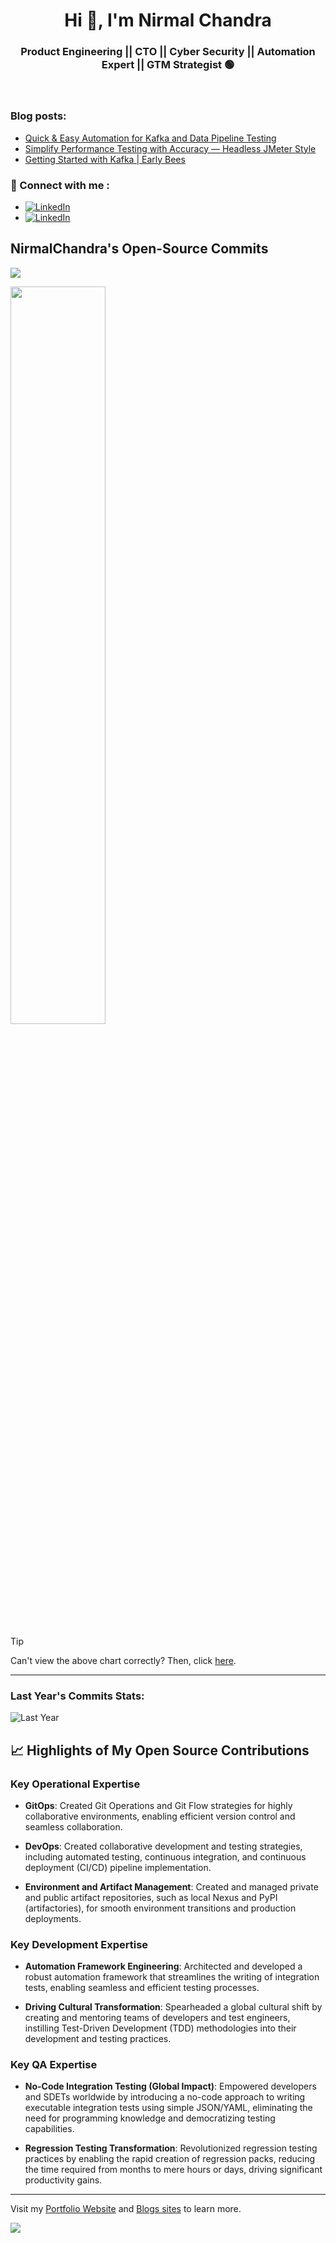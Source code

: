 <h1 align="center">Hi 👋, I'm Nirmal Chandra</h1>
<h3 align="center">Product Engineering || CTO || Cyber Security || Automation Expert || GTM Strategist 🟢 </h3>

</br>

### Blog posts:

- [Quick & Easy Automation for Kafka and Data Pipeline Testing](https://dzone.com/articles/a-quick-and-practical-example-of-kafka-testing)
- [Simplify Performance Testing with Accuracy — Headless JMeter Style](https://dzone.com/articles/how-we-do-performance-testing-easily-efficiently-a)
- [Getting Started with Kafka | Early Bees](https://dzone.com/articles/quick-overview-of-concepts-for-kafka-testing)

### 🚀 Connect with me : 

<!-- - [![Topmate](https://img.shields.io/badge/Topmate.io(Schedule)-%23DF492D.svg?logo=linkedin&logoColor=white)](https://topmate.io/nirmal_n) -->
- [![LinkedIn](https://img.shields.io/badge/LinkedIn(Connect)-%230077B5.svg?logo=linkedin&logoColor=white)](https://linkedin.com/in/ncnayak)
- [![LinkedIn](https://img.shields.io/badge/Book%20an%20Automation%20Strategy%20Call%20(Free)-8A2BE2)](https://calendar.app.google/V99mEP5YBxbQ5xig7)
 
## NirmalChandra's Open-Source Commits

![](http://github-profile-summary-cards.vercel.app/api/cards/stats?username=authorjapps&theme=chartreuse_dark)

<p align="left"><img width="55%" src="https://github-readme-stats.vercel.app/api?username=authorjapps&include_all_commits=true&show_icons=true&theme=algolia&hide_title=true&PAT_1=my01xvalid309token"/></p> 

> [!TIP]
> Can't view the above chart correctly? Then, click [here](https://github-readme-streak-stats.herokuapp.com/?user=authorjapps&theme=vision-friendly-dark&hide_border=false).

-------------------------

<h3 align="lest"> Last Year's Commits Stats: </h3>

![Last Year](https://github-profile-summary-cards.vercel.app/api/cards/profile-details?username=nirmalchandra&theme=algolia)


## 📈 Highlights of My Open Source Contributions

### Key Operational Expertise
- **GitOps**: Created Git Operations and Git Flow strategies for highly collaborative environments, enabling efficient version control and seamless collaboration.

- **DevOps**: Created collaborative development and testing strategies, including automated testing, continuous integration, and continuous deployment (CI/CD) pipeline implementation.

- **Environment and Artifact Management**: Created and managed private and public artifact repositories, such as local Nexus and PyPI (artifactories), for smooth environment transitions and production deployments.

### Key Development Expertise
- **Automation Framework Engineering**: Architected and developed a robust automation framework that streamlines the writing of integration tests, enabling seamless and efficient testing processes.

- **Driving Cultural Transformation**: Spearheaded a global cultural shift by creating and mentoring teams of developers and test engineers, instilling Test-Driven Development (TDD) methodologies into their development and testing practices.

### Key QA Expertise
- **No-Code Integration Testing (Global Impact)**: Empowered developers and SDETs worldwide by introducing a no-code approach to writing executable integration tests using simple JSON/YAML, eliminating the need for programming knowledge and democratizing testing capabilities.

- **Regression Testing Transformation**: Revolutionized regression testing practices by enabling the rapid creation of regression packs, reducing the time required from months to mere hours or days, driving significant productivity gains.

-------------------------

Visit my [Portfolio Website](https://story.ncnayak.pages.dev) and [Blogs sites](https://story.ncnayak.pages.dev/my-blogs) to learn more.

![](https://komarev.com/ghpvc/?username=nirmalchandra)

<!-- 
# 🔆 Highlights of My Commercial Product Leadership

## Developer Enablement and Productivity
- **Accelerating Time-to-Market**: Empowered developers by teaching and mentoring on declarative Infra Setup and automated testing techniques, enabling them to achieve faster time-to-market by reducing development timeframes and increasing efficiency, eliminating the need for writing boilerplate code.

## Product Licensing & Freemium Validations
- **License Validation Mechanisms**: Integrated license validation mechanisms into CI/CD pipelines for validating smooth activation and optimal end-user experience agnoistic of OS Platforms.

## Product Shipment and Delivery
- **Artifact Management**: Creating and managing private, public, and freemium artifact repositories (artifactories) for smooth product go-to-market (GTM) strategies and efficient product shipment to customers.

- **Multi-Platform Build Pipelines**: Containerized build processes for easy local laptop development and CI/CD pipelines for packaging applications for multiple target platforms (e.g. Windows, Linux, macOS).
-->

